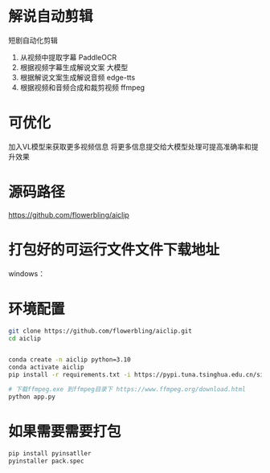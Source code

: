 # 解说自动剪辑
短剧自动化剪辑
1. 从视频中提取字幕 PaddleOCR
2. 根据视频字幕生成解说文案 大模型
3. 根据解说文案生成解说音频 edge-tts
4. 根据视频和音频合成和裁剪视频 ffmpeg

# 可优化
加入VL模型来获取更多视频信息 将更多信息提交给大模型处理可提高准确率和提升效果

# 源码路径
https://github.com/flowerbling/aiclip

# 打包好的可运行文件文件下载地址
windows：

# 环境配置

```BASH
git clone https://github.com/flowerbling/aiclip.git
cd aiclip


conda create -n aiclip python=3.10
conda activate aiclip
pip install -r requirements.txt -i https://pypi.tuna.tsinghua.edu.cn/simple

# 下载ffmpeg.exe 到ffmpeg目录下 https://www.ffmpeg.org/download.html
python app.py
```

# 如果需要需要打包

```BASH
pip install pyinsatller
pyinstaller pack.spec
```
